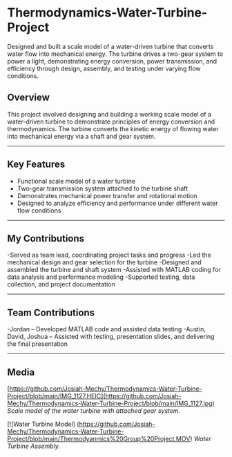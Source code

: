 # Thermodynamics-Water-Turbine-Project
Designed and built a scale model of a water-driven turbine that converts water flow into mechanical energy. The turbine drives a two-gear system to power a light, demonstrating energy conversion, power transmission, and efficiency through design, assembly, and testing under varying flow conditions.

## Overview

This project involved designing and building a working scale model of a water-driven turbine to demonstrate principles of energy conversion and thermodynamics. The turbine converts the kinetic energy of flowing water into mechanical energy via a shaft and gear system.

---

## Key Features

- Functional scale model of a water turbine  
- Two-gear transmission system attached to the turbine shaft  
- Demonstrates mechanical power transfer and rotational motion  
- Designed to analyze efficiency and performance under different water flow conditions

---

## My Contributions

-Served as team lead, coordinating project tasks and progress
-Led the mechanical design and gear selection for the turbine
-Designed and assembled the turbine and shaft system
-Assisted with MATLAB coding for data analysis and performance modeling
-Supported testing, data collection, and project documentation

---

## Team Contributions

-Jordan – Developed MATLAB code and assisted data testing
-Austin, David, Joshua – Assisted with testing, presentation slides, and delivering the final presentation

---

## Media
[https://github.com/Josiah-Mechy/Thermodynamics-Water-Turbine-Project/blob/main/IMG_1127.HEIC](https://github.com/Josiah-Mechy/Thermodynamics-Water-Turbine-Project/blob/main/IMG_1127.jpg)
*Scale model of the water turbine with attached gear system.*

[![Water Turbine Model] (https://github.com/Josiah-Mechy/Thermodynamics-Water-Turbine-Project/blob/main/Thermodyanmics%20Group%20Project.MOV)
*Water Turbine Assembly.*
